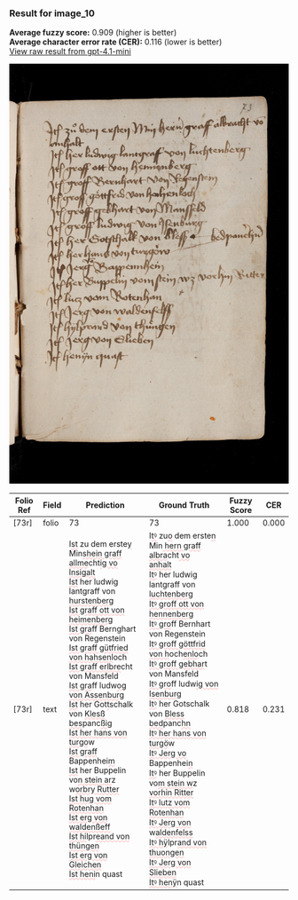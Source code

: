 ### Result for image_10
**Average fuzzy score:** 0.909 (higher is better)<br>**Average character error rate (CER):** 0.116 (lower is better)<br>[View raw result from gpt-4.1-mini](https://github.com/RISE-UNIBAS/humanities_data_benchmark/blob/main/results/2025-10-24/T0277/request_T0277_image_10.json)

<img src="https://github.com/RISE-UNIBAS/humanities_data_benchmark/blob/main/benchmarks/medieval_manuscripts/images/image_10.jpg?raw=true" alt="image_10" width="800px">

<style>
.diff { text-decoration: underline; text-decoration-color: #ffcccc; text-decoration-style: wavy; }
</style>

| Folio Ref | Field | Prediction | Ground Truth | Fuzzy Score | CER |
|-----------|-------|------------|--------------|-------------|-----|
| [73r] | folio | 73 | 73 | 1.000 | 0.000 |
| [73r] | text | I<span class="diff">st</span> zu dem erste<span class="diff">y</span> Min<span class="diff">shein graff allme</span>cht<span class="diff">ig vo<br>lnsigalt<br>Ist</span> her ludwig lantgraff von <span class="diff">hurstenberg<br>Ist graff ott von heimenberg<br>Ist gra</span>ff Bern<span class="diff">g</span>hart von Regenstein<br><span class="diff">Ist graff gütfried von hahsenl</span>och<span class="diff"><br>Ist graff erlbre</span>cht von Mansfeld<br><span class="diff">Ist gra</span>ff ludw<span class="diff">og von Assenburg<br>Ist</span> her Got<span class="diff">t</span>schalk von <span class="diff">Klesß  bes</span>panc<span class="diff">ßig<br>Ist her hans von turgo</span>w<br><span class="diff">Ist graff</span> Bappenhei<span class="diff">m<br>Ist</span> her Buppelin vo<span class="diff">n stein ar</span>z w<span class="diff">orbry Rutter<br>Ist hug vom Rotenhan<br>Ist erg von waldenßeff<br>Ist hi</span>lpr<span class="diff">eand von thüngen<br>Ist erg von Gleichen<br>Ist heni</span>n quast | I<span class="diff">tꝰ</span> zu<span class="diff">o</span> dem erste<span class="diff">n</span> Min<span class="diff"> hern graff albra</span>cht<span class="diff"> vo<br> anhalt<br> Itꝰ</span> her ludwig lantgraff von <span class="diff">luchtenberg<br> Itꝰ groff ott von hennenberg<br> Itꝰ gro</span>ff Bernhart von Regenstein<br><span class="diff"> Itꝰ groff göttfrid von h</span>och<span class="diff">enlo</span>ch<span class="diff"><br>  Itꝰ groff gebhar</span>t von Mansfeld<br><span class="diff"> Itꝰ gro</span>ff ludw<span class="diff">ig von Isenburg<br> Itꝰ</span> her Gotschalk von <span class="diff">Bless bed</span>panc<span class="diff">hn<br> Itꝰ her hans von turgö</span>w<br><span class="diff"> Itꝰ Jerg vo</span> Bappenhei<span class="diff">n<br> Itꝰ</span> her Buppelin vo<span class="diff">m stein w</span>z <span class="diff">vorhin Ritter<br> Itꝰ lutz vom Rotenhan<br> Itꝰ Jerg von </span>w<span class="diff">aldenfelss<br> Itꝰ hÿ</span>lpr<span class="diff">and von thuongen<br> Itꝰ Jerg von Slieben<br> Itꝰ henÿ</span>n quast | 0.818 | 0.231 |
